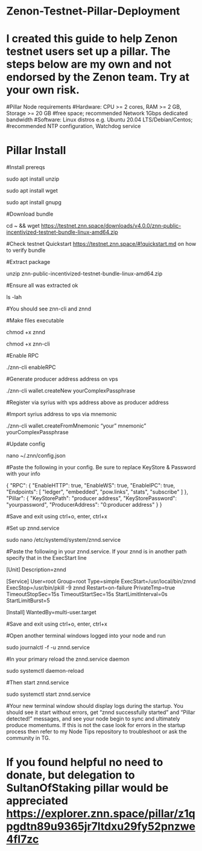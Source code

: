 # Zenon-Testnet-Pillar-Deployment
# I created this guide to help Zenon testnet users set up a pillar. The steps below are my own and not endorsed by the Zenon team. Try at your own risk. 

#Pillar Node requirements
#Hardware: CPU >= 2 cores, RAM >= 2 GB, Storage >= 20 GB #free space; recommended Network 1Gbps dedicated bandwidth
#Software: Linux distros e.g. Ubuntu 20.04 LTS/Debian/Centos; #recommended NTP configuration, Watchdog service

# Pillar Install
#Install prereqs

sudo apt install unzip

sudo apt install wget

sudo apt install gnupg

#Download bundle

cd ~ && wget https://testnet.znn.space/downloads/v4.0.0/znn-public-incentivized-testnet-bundle-linux-amd64.zip

#Check testnet Quickstart https://testnet.znn.space/#!quickstart.md on how to verify bundle

#Extract package

unzip znn-public-incentivized-testnet-bundle-linux-amd64.zip

#Ensure all was extracted ok

ls -lah

#You should see znn-cli and znnd

#Make files executable

chmod +x znnd 

chmod +x znn-cli

#Enable RPC

./znn-cli enableRPC

#Generate producer address address on vps

./znn-cli wallet.createNew yourComplexPassphrase

#Register via syrius with vps address above as producer address

#Import syrius address to vps via mnemonic

./znn-cli wallet.createFromMnemonic “your” mnemonic” yourComplexPassphrase

#Update config

nano ~/.znn/config.json

#Paste the following in your config. Be sure to replace KeyStore & Password with your info

{
    "RPC": {
        "EnableHTTP": true,
        "EnableWS": true,
        "EnableIPC": true,
        "Endpoints": [
            "ledger",
            "embedded",
            "pow.links",
            "stats",
            "subscribe"
        ]
    },
    "Pillar": {
        "KeyStorePath": "producer address",
        "KeyStorePassword": "yourpassword",
        "ProducerAddress": "0:producer address"
    }
}

#Save and exit using ctrl+o, enter, ctrl+x

#Set up znnd.service

sudo nano /etc/systemd/system/znnd.service

#Paste the following in your znnd.service. If your znnd is in another path specify that in the ExecStart line

[Unit]
Description=znnd

[Service]
User=root
Group=root
Type=simple
ExecStart=/usr/local/bin/znnd
ExecStop=/usr/bin/pkill -9 znnd
Restart=on-failure
PrivateTmp=true
TimeoutStopSec=15s
TimeoutStartSec=15s
StartLimitInterval=0s
StartLimitBurst=5

[Install]
WantedBy=multi-user.target

#Save and exit using ctrl+o, enter, ctrl+x

#Open another terminal windows logged into your node and run

sudo journalctl -f -u znnd.service

#In your primary reload the znnd.service daemon

sudo systemctl daemon-reload

#Then start znnd.service

sudo systemctl start znnd.service

#Your new terminal window should display logs during the startup. You should see it start without errors, get “znnd successfully started” and “Pillar detected!” messages, and see your node begin to sync and ultimately produce momentums. If this is not the case look for errors in the startup process then refer to my Node Tips repository to troubleshoot or ask the community in TG. 

# If you found helpful no need to donate, but delegation to SultanOfStaking pillar would be appreciated https://explorer.znn.space/pillar/z1qpgdtn89u9365jr7ltdxu29fy52pnzwe4fl7zc
